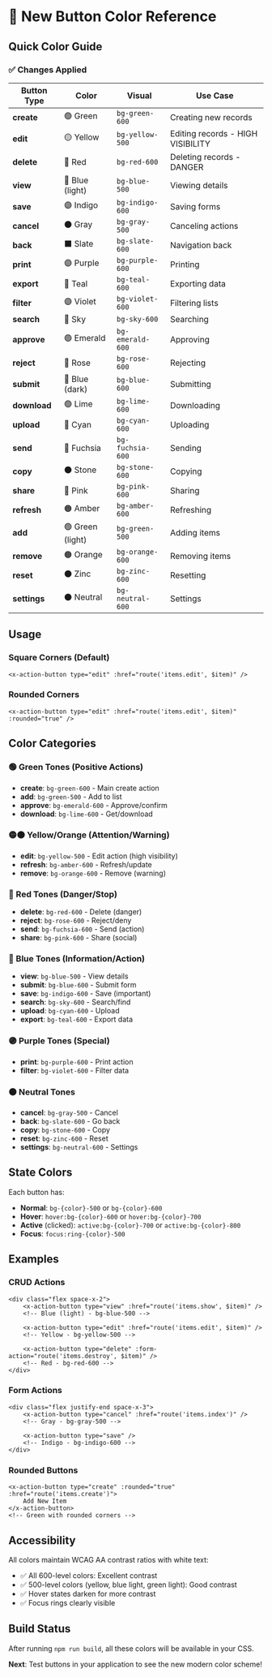 # 🎨 New Button Color Reference

## Quick Color Guide

### ✅ Changes Applied

| Button Type | Color | Visual | Use Case |
|-------------|-------|--------|----------|
| **create** | 🟢 Green | `bg-green-600` | Creating new records |
| **edit** | 🟡 Yellow | `bg-yellow-500` | Editing records - HIGH VISIBILITY |
| **delete** | 🔴 Red | `bg-red-600` | Deleting records - DANGER |
| **view** | 🔵 Blue (light) | `bg-blue-500` | Viewing details |
| **save** | 🟣 Indigo | `bg-indigo-600` | Saving forms |
| **cancel** | ⚫ Gray | `bg-gray-500` | Canceling actions |
| **back** | ⬛ Slate | `bg-slate-600` | Navigation back |
| **print** | 🟣 Purple | `bg-purple-600` | Printing |
| **export** | 🔵 Teal | `bg-teal-600` | Exporting data |
| **filter** | 🟣 Violet | `bg-violet-600` | Filtering lists |
| **search** | 🔵 Sky | `bg-sky-600` | Searching |
| **approve** | 🟢 Emerald | `bg-emerald-600` | Approving |
| **reject** | 🔴 Rose | `bg-rose-600` | Rejecting |
| **submit** | 🔵 Blue (dark) | `bg-blue-600` | Submitting |
| **download** | 🟢 Lime | `bg-lime-600` | Downloading |
| **upload** | 🔵 Cyan | `bg-cyan-600` | Uploading |
| **send** | 🔴 Fuchsia | `bg-fuchsia-600` | Sending |
| **copy** | ⚫ Stone | `bg-stone-600` | Copying |
| **share** | 🔴 Pink | `bg-pink-600` | Sharing |
| **refresh** | 🟠 Amber | `bg-amber-600` | Refreshing |
| **add** | 🟢 Green (light) | `bg-green-500` | Adding items |
| **remove** | 🟠 Orange | `bg-orange-600` | Removing items |
| **reset** | ⚫ Zinc | `bg-zinc-600` | Resetting |
| **settings** | ⚫ Neutral | `bg-neutral-600` | Settings |

## Usage

### Square Corners (Default)
```blade
<x-action-button type="edit" :href="route('items.edit', $item)" />
```

### Rounded Corners
```blade
<x-action-button type="edit" :href="route('items.edit', $item)" :rounded="true" />
```

## Color Categories

### 🟢 Green Tones (Positive Actions)
- **create**: `bg-green-600` - Main create action
- **add**: `bg-green-500` - Add to list
- **approve**: `bg-emerald-600` - Approve/confirm
- **download**: `bg-lime-600` - Get/download

### 🟡🟠 Yellow/Orange (Attention/Warning)
- **edit**: `bg-yellow-500` - Edit action (high visibility)
- **refresh**: `bg-amber-600` - Refresh/update
- **remove**: `bg-orange-600` - Remove (warning)

### 🔴 Red Tones (Danger/Stop)
- **delete**: `bg-red-600` - Delete (danger)
- **reject**: `bg-rose-600` - Reject/deny
- **send**: `bg-fuchsia-600` - Send (action)
- **share**: `bg-pink-600` - Share (social)

### 🔵 Blue Tones (Information/Action)
- **view**: `bg-blue-500` - View details
- **submit**: `bg-blue-600` - Submit form
- **save**: `bg-indigo-600` - Save (important)
- **search**: `bg-sky-600` - Search/find
- **upload**: `bg-cyan-600` - Upload
- **export**: `bg-teal-600` - Export data

### 🟣 Purple Tones (Special)
- **print**: `bg-purple-600` - Print action
- **filter**: `bg-violet-600` - Filter data

### ⚫ Neutral Tones
- **cancel**: `bg-gray-500` - Cancel
- **back**: `bg-slate-600` - Go back
- **copy**: `bg-stone-600` - Copy
- **reset**: `bg-zinc-600` - Reset
- **settings**: `bg-neutral-600` - Settings

## State Colors

Each button has:
- **Normal**: `bg-{color}-500` or `bg-{color}-600`
- **Hover**: `hover:bg-{color}-600` or `hover:bg-{color}-700`
- **Active** (clicked): `active:bg-{color}-700` or `active:bg-{color}-800`
- **Focus**: `focus:ring-{color}-500`

## Examples

### CRUD Actions
```blade
<div class="flex space-x-2">
    <x-action-button type="view" :href="route('items.show', $item)" />
    <!-- Blue (light) - bg-blue-500 -->
    
    <x-action-button type="edit" :href="route('items.edit', $item)" />
    <!-- Yellow - bg-yellow-500 -->
    
    <x-action-button type="delete" :form-action="route('items.destroy', $item)" />
    <!-- Red - bg-red-600 -->
</div>
```

### Form Actions
```blade
<div class="flex justify-end space-x-3">
    <x-action-button type="cancel" :href="route('items.index')" />
    <!-- Gray - bg-gray-500 -->
    
    <x-action-button type="save" />
    <!-- Indigo - bg-indigo-600 -->
</div>
```

### Rounded Buttons
```blade
<x-action-button type="create" :rounded="true" :href="route('items.create')">
    Add New Item
</x-action-button>
<!-- Green with rounded corners -->
```

## Accessibility

All colors maintain WCAG AA contrast ratios with white text:
- ✅ All 600-level colors: Excellent contrast
- ✅ 500-level colors (yellow, blue light, green light): Good contrast
- ✅ Hover states darken for more contrast
- ✅ Focus rings clearly visible

## Build Status

After running `npm run build`, all these colors will be available in your CSS.

**Next**: Test buttons in your application to see the new modern color scheme!
